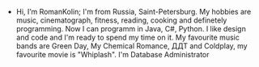 - Hi, I’m RomanKolin; I'm from Russia, Saint-Petersburg.
My hobbies are music, cinematograph, fitness, reading, cooking and definetely programming.
Now I can programm in Java, C#, Python. I like design and code and I'm ready to spend my time on it.
My favourite music bands are Green Day, My Chemical Romance, ДДТ and Coldplay, my favourite movie is "Whiplash".
I'm Database Administrator
